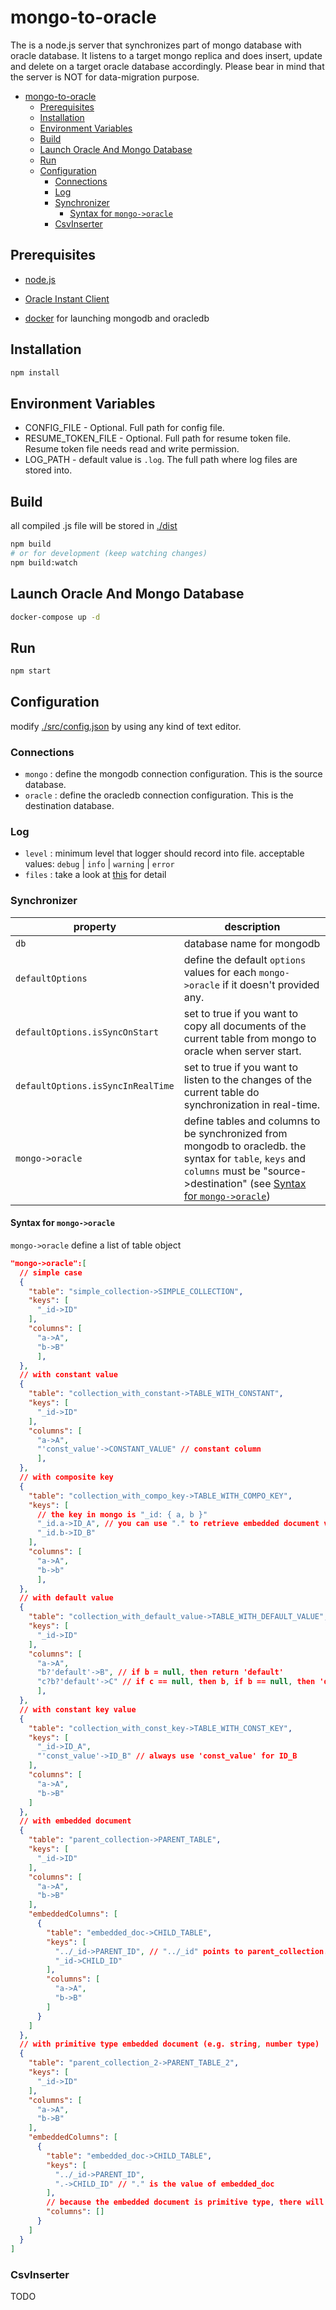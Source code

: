 # mongo-to-oracle

The is a node.js server that synchronizes part of mongo database with oracle database. It listens to a target mongo replica and does insert, update and delete on a target oracle database accordingly. Please bear in mind that the server is NOT for data-migration purpose.

- [mongo-to-oracle](#mongo-to-oracle)
  - [Prerequisites](#prerequisites)
  - [Installation](#installation)
  - [Environment Variables](#environment-variables)
  - [Build](#build)
  - [Launch Oracle And Mongo Database](#launch-oracle-and-mongo-database)
  - [Run](#run)
  - [Configuration](#configuration)
    - [Connections](#connections)
    - [Log](#log)
    - [Synchronizer](#synchronizer)
      - [Syntax for `mongo->oracle`](#syntax-for-mongo-oracle)
    - [CsvInserter](#csvinserter)

## Prerequisites

- [node.js](https://nodejs.org/en/)

- [Oracle Instant Client](https://www.oracle.com/technetwork/database/database-technologies/instant-client/downloads/index.html)

- [docker](https://www.docker.com/) for launching mongodb and oracledb

## Installation

```sh
npm install
```

## Environment Variables

- CONFIG_FILE - Optional. Full path for config file.
- RESUME_TOKEN_FILE - Optional. Full path for resume token file. Resume token file needs read and write permission.
- LOG_PATH - default value is `.log`. The full path where log files are stored into.

## Build

all compiled .js file will be stored in [./dist](./dist)

```sh
npm build
# or for development (keep watching changes)
npm build:watch
```

## Launch Oracle And Mongo Database

```sh
docker-compose up -d
```

## Run

```sh
npm start
```

## Configuration

modify [./src/config.json](./src/config.json) by using any kind of text editor.

### Connections

- `mongo` : define the mongodb connection configuration. This is the source database.
- `oracle` : define the oracledb connection configuration. This is the destination database.

### Log

- `level` : minimum level that logger should record into file. acceptable values: `debug` | `info` | `warning` | `error`
- `files` : take a look at [this](https://github.com/winstonjs/winston-daily-rotate-file) for detail

### Synchronizer

| property|description|
|---|---|
| `db`| database name for mongodb|
| `defaultOptions`| define the default `options` values for each `mongo->oracle` if it doesn't provided any.|
| `defaultOptions.isSyncOnStart`| set to true if you want to copy all documents of the current table from mongo to oracle when server start.|
| `defaultOptions.isSyncInRealTime` | set to true if you want to listen to the changes of the current table do synchronization in real-time.|
| `mongo->oracle`| define tables and columns to be synchronized from mongodb to oracledb. the syntax for `table`, `keys` and `columns` must be "source->destination" (see [Syntax for `mongo->oracle`](#Syntax-for-mongo-oracle)) |

#### Syntax for `mongo->oracle`

`mongo->oracle` define a list of table object

```json
"mongo->oracle":[
  // simple case
  {
    "table": "simple_collection->SIMPLE_COLLECTION",
    "keys": [
      "_id->ID"
    ],
    "columns": [
      "a->A",
      "b->B"
      ],
  },
  // with constant value
  {
    "table": "collection_with_constant->TABLE_WITH_CONSTANT",
    "keys": [
      "_id->ID"
    ],
    "columns": [
      "a->A",
      "'const_value'->CONSTANT_VALUE" // constant column
      ],
  },
  // with composite key
  {
    "table": "collection_with_compo_key->TABLE_WITH_COMPO_KEY",
    "keys": [
      // the key in mongo is "_id: { a, b }"
      "_id.a->ID_A", // you can use "." to retrieve embedded document values
      "_id.b->ID_B"
    ],
    "columns": [
      "a->A",
      "b->b"
      ],
  },
  // with default value
  {
    "table": "collection_with_default_value->TABLE_WITH_DEFAULT_VALUE",
    "keys": [
      "_id->ID"
    ],
    "columns": [
      "a->A",
      "b?'default'->B", // if b = null, then return 'default'
      "c?b?'default'->C" // if c == null, then b, if b == null, then 'default'
      ],
  },
  // with constant key value
  {
    "table": "collection_with_const_key->TABLE_WITH_CONST_KEY",
    "keys": [
      "_id->ID_A",
      "'const_value'->ID_B" // always use 'const_value' for ID_B
    ],
    "columns": [
      "a->A",
      "b->B"
    ]
  },
  // with embedded document
  {
    "table": "parent_collection->PARENT_TABLE",
    "keys": [
      "_id->ID"
    ],
    "columns": [
      "a->A",
      "b->B"
    ],
    "embeddedColumns": [
      {
        "table": "embedded_doc->CHILD_TABLE",
        "keys": [
          "../_id->PARENT_ID", // "../_id" points to parent_collection._id
          "_id->CHILD_ID"
        ],
        "columns": [
          "a->A",
          "b->B"
        ]
      }
    ]
  },
  // with primitive type embedded document (e.g. string, number type)
  {
    "table": "parent_collection_2->PARENT_TABLE_2",
    "keys": [
      "_id->ID"
    ],
    "columns": [
      "a->A",
      "b->B"
    ],
    "embeddedColumns": [
      {
        "table": "embedded_doc->CHILD_TABLE",
        "keys": [
          "../_id->PARENT_ID",
          ".->CHILD_ID" // "." is the value of embedded_doc
        ],
        // because the embedded document is primitive type, there will be no columns
        "columns": []
      }
    ]
  }
]

```

### CsvInserter

TODO
